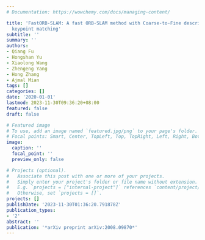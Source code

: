```yaml
---
# Documentation: https://wowchemy.com/docs/managing-content/

title: 'FastORB-SLAM: A fast ORB-SLAM method with Coarse-to-Fine descriptor independent
  keypoint matching'
subtitle: ''
summary: ''
authors:
- Qiang Fu
- Hongshan Yu
- Xiaolong Wang
- Zhengeng Yang
- Hong Zhang
- Ajmal Mian
tags: []
categories: []
date: '2020-01-01'
lastmod: 2023-11-30T09:36:20+08:00
featured: false
draft: false

# Featured image
# To use, add an image named `featured.jpg/png` to your page's folder.
# Focal points: Smart, Center, TopLeft, Top, TopRight, Left, Right, BottomLeft, Bottom, BottomRight.
image:
  caption: ''
  focal_point: ''
  preview_only: false

# Projects (optional).
#   Associate this post with one or more of your projects.
#   Simply enter your project's folder or file name without extension.
#   E.g. `projects = ["internal-project"]` references `content/project/deep-learning/index.md`.
#   Otherwise, set `projects = []`.
projects: []
publishDate: '2023-11-30T01:36:20.791878Z'
publication_types:
- '2'
abstract: ''
publication: '*arXiv preprint arXiv:2008.09870*'
---
```

